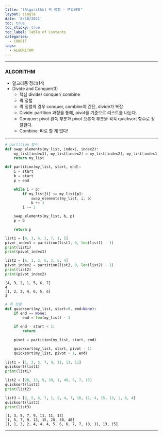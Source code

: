 ```yaml
---
title: "[Algorithm] 퀵 정렬 - 분할정복"
layout: single
date: '8/10/2021'
toc: true
toc_sticky: true
toc_label: Table of Contents
categories:
  - CODEIT
tags:
  - ALGORITHM
---
```


---
### ALGORITHM
* 알고리즘 정리(14)
* Divide and Conquer(3)
  * 핵심 divide/ conquer/ combine
  * 퀵 정렬
  * 퀵 정렬의 경우 conquer, combine이 간단, divide가 복잡
  * Divide: partition 과정을 통해, pivot을 기준으로 리스트를 나눈다.
  * Conquer: pivot 왼쪽 부분과 pivot 오른쪽 부분을 각각 quicksort 함수로 정렬한다.
  * Combine: 따로 할 게 없다!

---


```python
# partition 함수
def swap_elements(my_list, index1, index2):
    my_list[index1], my_list[index2] = my_list[index2], my_list[index1]
    return my_list

def partition(my_list, start, end):
    i = start
    b = start
    p = end

    while i < p:
        if my_list[i] <= my_list[p]:
            swap_elements(my_list, i, b)
            b += 1
        i += 1

    swap_elements(my_list, b, p)
    p = b

    return p

list1 = [4, 3, 6, 2, 7, 1, 5]
pivot_index1 = partition(list1, 0, len(list1) - 1)
print(list1)
print(pivot_index1)

list2 = [6, 1, 2, 6, 3, 5, 4]
pivot_index2 = partition(list2, 0, len(list2) - 1)
print(list2)
print(pivot_index2)
```

    [4, 3, 2, 1, 5, 6, 7]
    4
    [1, 2, 3, 4, 6, 5, 6]
    3



```python
# 퀵 정렬
def quicksort(my_list, start=0, end=None):
    if end == None:
        end = len(my_list) - 1

    if end - start < 1:
        return

    pivot = partition(my_list, start, end)

    quicksort(my_list, start, pivot - 1)
    quicksort(my_list, pivot + 1, end)
    
list1 = [1, 3, 5, 7, 9, 11, 13, 11]
quicksort(list1)
print(list1)

list2 = [28, 13, 9, 30, 1, 48, 5, 7, 15]
quicksort(list2)
print(list2)

list3 = [2, 5, 6, 7, 1, 2, 4, 7, 10, 11, 4, 15, 13, 1, 6, 4]
quicksort(list3)
print(list3)
```

    [1, 3, 5, 7, 9, 11, 11, 13]
    [1, 5, 7, 9, 13, 15, 28, 30, 48]
    [1, 1, 2, 2, 4, 4, 4, 5, 6, 6, 7, 7, 10, 11, 13, 15]

---